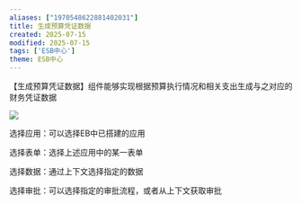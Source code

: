 ```yaml
---
aliases: ["1970548622881402031"]
title: 生成预算凭证数据
created: 2025-07-15
modified: 2025-07-15
tags: ['ESB中心']
theme: ESB中心
---
```


【生成预算凭证数据】组件能够实现根据预算执行情况和相关支出生成与之对应的财务凭证数据

![](d35b68a3be1ae0d6325e9d8750eb2213.jpg)

选择应用：可以选择EB中已搭建的应用

选择表单：选择上述应用中的某一表单

选择数据：通过上下文选择指定的数据

选择审批：可以选择指定的审批流程，或者从上下文获取审批